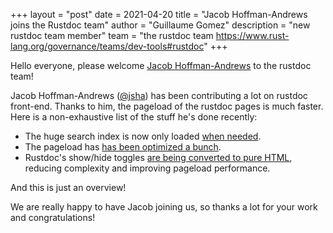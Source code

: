 +++
layout = "post"
date = 2021-04-20
title = "Jacob Hoffman-Andrews joins the Rustdoc team"
author = "Guillaume Gomez"
description = "new rustdoc team member"
team = "the rustdoc team <https://www.rust-lang.org/governance/teams/dev-tools#rustdoc>"
+++

Hello everyone, please welcome [Jacob Hoffman-Andrews][@jsha] to the rustdoc team!

Jacob Hoffman-Andrews ([@jsha]) has been contributing a lot on rustdoc front-end. Thanks to him, the pageload of the rustdoc pages is much faster. Here is a non-exhaustive list of the stuff he's done recently:

 * The huge search index is now only loaded [when needed](https://github.com/rust-lang/rust/pull/82310).
 * The pageload has [has been optimized a bunch](https://github.com/rust-lang/rust/pull/82315).
 * Rustdoc's show/hide toggles [are being converted to pure HTML](https://github.com/rust-lang/rust/issues/83332), reducing complexity and improving pageload performance.

And this is just an overview!

We are really happy to have Jacob joining us, so thanks a lot for your work and congratulations!

[@jsha]: https://github.com/jsha
